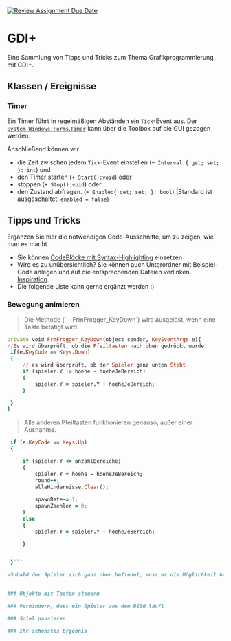 [![Review Assignment Due Date](https://classroom.github.com/assets/deadline-readme-button-24ddc0f5d75046c5622901739e7c5dd533143b0c8e959d652212380cedb1ea36.svg)](https://classroom.github.com/a/OwH8KTXH)
# GDI+
Eine Sammlung von Tipps und Tricks zum Thema Grafikprogrammierung mit GDI+.

## Klassen / Ereignisse
### Timer
Ein Timer führt in regelmäßigen Abständen ein `Tick`-Event aus. Der [`System.Windows.Forms`.`Timer`](https://learn.microsoft.com/de-de/dotnet/api/system.windows.forms.timer?view=windowsdesktop-8.0&viewFallbackFrom=net-6.0) kann über die Toolbox auf die GUI gezogen werden. 

Anschließend können wir 
- die Zeit zwischen jedem `Tick`-Event einstellen (`+ Interval { get; set; }: int`) und
- den Timer starten (`+ Start():void`) oder
- stoppen (`+ Stop():void`) oder
- den Zustand abfragen. (`+ Enabled{ get; set; }: bool`) (Standard ist ausgeschaltet: `enabled = false`)



## Tipps und Tricks
Ergänzen Sie hier die notwendigen Code-Ausschnitte, um zu zeigen, wie man es macht. 
- Sie können [CodeBlöcke mit Syntax-Highlighting](https://docs.github.com/en/get-started/writing-on-github/working-with-advanced-formatting/creating-and-highlighting-code-blocks#syntax-highlighting) einsetzen
- Wird es zu unübersichtlich? Sie können auch Unterordner mit Beispiel-Code anlegen und auf die entsprechenden Dateien verlinken. [Inspiration](https://github.com/gsoTH/flaskShowcase/tree/master/datenbanken).
- Die folgende Liste kann gerne ergänzt werden :)

### Bewegung animieren
>Die Methode (` - FrmFrogger_KeyDown´) wird ausgelöst, wenn eine Taste betätigt wird.
```ruby
private void FrmFrogger_KeyDown(object sender, KeyEventArgs e){
//Es wird überprüft, ob die Pfeiltasten nach oben gedrückt wurde.
 if(e.KeyCode == Keys.Down)
 {
     // es wird überprüft, ob der Spieler ganz unten Steht
     if (spieler.Y != hoehe - hoeheJeBereich)
     {
         spieler.Y = spieler.Y + hoeheJeBereich;
     }

 }
}
```
>Alle anderen Pfeiltasten funktionieren genauso, außer einer Ausnahme.
```ruby
 if (e.KeyCode == Keys.Up)
 {

     if (spieler.Y <= anzahlBereiche)
     {
         spieler.Y = hoehe - hoeheJeBereich;
         round++;
         alleHindernisse.Clear();
         
         spawnRate-= 1; 
         spawnZaehler = 0;
     }
     else
     {
         spieler.Y = spieler.Y - hoeheJeBereich;

     }


 }```

>Sobald der Spieler sich ganz oben befindet, muss er die Möglichkeit haben, eine neue Runde zu starten. Um dies zu ermöglichen, muss die Variable (` - round´) erhöht werden. Gleichzeitig sollte die (`Spawnrate´) verringert werden, um die Häufigkeit der Hinderniserstellung anzupassen. Zudem müssen alle vorhandenen Hindernisse gelöscht werden, um Platz für neue Hindernisse mit unterschiedlichen Eigenschaften in der neuen Runde zu schaffen
 

### Objekte mit Tasten steuern

### Verhindern, dass ein Spieler aus dem Bild läuft

### Spiel pausieren

### Ihr schönstes Ergebnis





